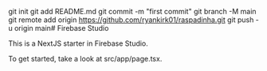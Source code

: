  git init
git add README.md
git commit -m "first commit"
git branch -M main
git remote add origin https://github.com/ryankirk01/raspadinha.git
git push -u origin main# Firebase Studio

This is a NextJS starter in Firebase Studio.

To get started, take a look at src/app/page.tsx.
